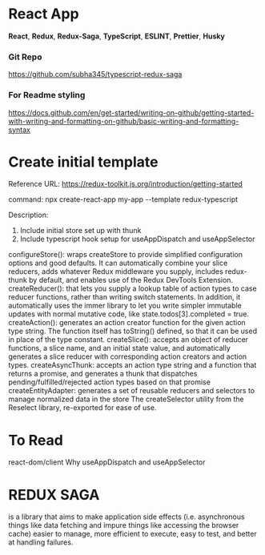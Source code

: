 # React App
 __React__,
 __Redux__,
 __Redux-Saga__,
 __TypeScript__,
 __ESLINT__,
 __Prettier__,
 __Husky__
 
### Git Repo
https://github.com/subha345/typescript-redux-saga

### For Readme styling
https://docs.github.com/en/get-started/writing-on-github/getting-started-with-writing-and-formatting-on-github/basic-writing-and-formatting-syntax

# Create initial template
Reference URL: 
https://redux-toolkit.js.org/introduction/getting-started

command: 
npx create-react-app my-app --template redux-typescript

Description: 
1. Include initial store set up with thunk
2. Include typescript hook setup for useAppDispatch and useAppSelector

configureStore():
 wraps createStore to provide simplified configuration options and good defaults. It can automatically combine your slice reducers, adds whatever Redux middleware you supply, includes redux-thunk by default, and enables use of the Redux DevTools Extension.
createReducer():
 that lets you supply a lookup table of action types to case reducer functions, rather than writing switch statements. In addition, it automatically uses the immer library to let you write simpler immutable updates with normal mutative code, like state.todos[3].completed = true.
createAction():
 generates an action creator function for the given action type string. The function itself has toString() defined, so that it can be used in place of the type constant.
createSlice(): accepts an object of reducer functions, a slice name, and an initial state value, and automatically generates a slice reducer with corresponding action creators and action types.
createAsyncThunk:
 accepts an action type string and a function that returns a promise, and generates a thunk that dispatches pending/fulfilled/rejected action types based on that promise
createEntityAdapter:
 generates a set of reusable reducers and selectors to manage normalized data in the store
 The createSelector utility from the Reselect library, re-exported for ease of use.

# To Read
react-dom/client
Why useAppDispatch and useAppSelector

# REDUX SAGA

is a library that aims to make application side effects (i.e. asynchronous things like data fetching and impure things like accessing the browser cache) easier to manage, more efficient to execute, easy to test, and better at handling failures.
